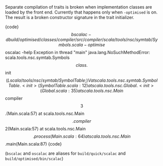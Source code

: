Separate compilation of traits is broken when implementation classes are loaded by the front end. Currently that happens only when `-optimised` is on. The result is a broken constructor signature in the trait initializer.

{code}
$$ bscalac -d build/optimised/classes/compiler/ src/compiler/scala/tools/nsc/symtab/Symbols.scala -optimise
$$ oscalac -help
Exception in thread "main" java.lang.NoSuchMethodError: scala.tools.nsc.symtab.Symbols$$class.$$init$$(Lscala/tools/nsc/symtab/SymbolTable;)V
	at scala.tools.nsc.symtab.SymbolTable.<init>(SymbolTable.scala:12)
	at scala.tools.nsc.Global.<init>(Global.scala:35)
	at scala.tools.nsc.Main$$compiler$$3$$.<init>(Main.scala:57)
	at scala.tools.nsc.Main$$.compiler$$2(Main.scala:57)
	at scala.tools.nsc.Main$$.process(Main.scala:64)
	at scala.tools.nsc.Main$$.main(Main.scala:87)
{code}

(`bscalac` and `oscalac` are aliases for `build/quick/scalac` and `build/optimised/bin/scalac`)
